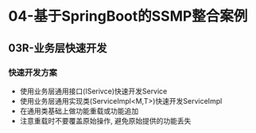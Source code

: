 # 04-基于SpringBoot的SSMP整合案例

## 03R-业务层快速开发
### 快速开发方案
- 使用业务层通用接口(ISerivce<T>)快速开发Service
- 使用业务层通用实现类(ServiceImpl<M,T>)快速开发ServiceImpl
- 在通用类基础上做功能重载或功能追加
- 注意重载时不要覆盖原始操作, 避免原始提供的功能丢失